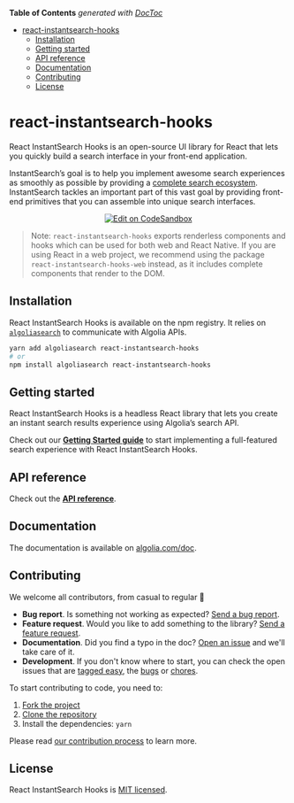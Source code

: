<!-- START doctoc generated TOC please keep comment here to allow auto update -->
<!-- DON'T EDIT THIS SECTION, INSTEAD RE-RUN doctoc TO UPDATE -->
**Table of Contents**  *generated with [DocToc](https://github.com/thlorenz/doctoc)*

- [react-instantsearch-hooks](#react-instantsearch-hooks)
  - [Installation](#installation)
  - [Getting started](#getting-started)
  - [API reference](#api-reference)
  - [Documentation](#documentation)
  - [Contributing](#contributing)
  - [License](#license)

<!-- END doctoc generated TOC please keep comment here to allow auto update -->

# react-instantsearch-hooks

React InstantSearch Hooks is an open-source UI library for React that lets you quickly build a search interface in your front-end application.

InstantSearch’s goal is to help you implement awesome search experiences as smoothly as possible by providing a [complete search ecosystem](https://algolia.com/doc/guides/getting-started/how-algolia-works/#the-full-ecosystem). InstantSearch tackles an important part of this vast goal by providing front-end primitives that you can assemble into unique search interfaces.

<p align="center">
  <a href="https://codesandbox.io/s/github/algolia/instantsearch.js/tree/master/examples/react-hooks/default-themes" title="Edit on CodeSandbox">
    <img alt="Edit on CodeSandbox" src="https://codesandbox.io/static/img/play-codesandbox.svg">
  </a>
</p>

> Note: `react-instantsearch-hooks` exports renderless components and hooks which can be used for both web and React Native. If you are using React in a web project, we recommend using the package `react-instantsearch-hooks-web` instead, as it includes complete components that render to the DOM.

## Installation

React InstantSearch Hooks is available on the npm registry. It relies on [`algoliasearch`](https://github.com/algolia/algoliasearch-client-javascript) to communicate with Algolia APIs.

```sh
yarn add algoliasearch react-instantsearch-hooks
# or
npm install algoliasearch react-instantsearch-hooks
```

## Getting started

React InstantSearch Hooks is a headless React library that lets you create an instant search results experience using Algolia’s search API.

Check out our [**Getting Started guide**](https://algolia.com/doc/guides/building-search-ui/getting-started/react-hooks/) to start implementing a full-featured search experience with React InstantSearch Hooks.

## API reference

Check out the [**API reference**](https://www.algolia.com/doc/api-reference/widgets/react-hooks/).

## Documentation

The documentation is available on [algolia.com/doc](https://algolia.com/doc/guides/building-search-ui/what-is-instantsearch/react-hooks/).

## Contributing

We welcome all contributors, from casual to regular 💙

- **Bug report**. Is something not working as expected? [Send a bug report][contributing-bugreport].
- **Feature request**. Would you like to add something to the library? [Send a feature request][contributing-featurerequest].
- **Documentation**. Did you find a typo in the doc? [Open an issue][contributing-newissue] and we'll take care of it.
- **Development**. If you don't know where to start, you can check the open issues that are [tagged easy][contributing-label-easy], the [bugs][contributing-label-bug] or [chores][contributing-label-chore].

To start contributing to code, you need to:

1.  [Fork the project](https://help.github.com/articles/fork-a-repo/)
1.  [Clone the repository](https://help.github.com/articles/cloning-a-repository/)
1.  Install the dependencies: `yarn`

Please read [our contribution process](https://github.com/algolia/instantsearch.js/blob/master/CONTRIBUTING.md) to learn more.

## License

React InstantSearch Hooks is [MIT licensed](../../LICENSE).

<!-- Links -->

[contributing-bugreport]: https://github.com/algolia/instantsearch.js/issues/new?template=BUG_REPORT.yml&labels=triage,Library%3A%20React+InstantSearch+Hooks
[contributing-featurerequest]: https://github.com/algolia/instantsearch.js/discussions/new?category=ideas&labels=triage,Library%3A%20React+InstantSearch+Hooks&title=Feature%20request%3A%20
[contributing-newissue]: https://github.com/algolia/instantsearch.js/issues/new?labels=triage,Library%3A%20React+InstantSearch+Hooks
[contributing-label-easy]: https://github.com/algolia/instantsearch.js/issues?q=is%3Aopen+is%3Aissue+label%3A%22Difficulty%3A+Easy%22+label%3A%22Library%3A%20React+InstantSearch+Hooks%22
[contributing-label-bug]: https://github.com/algolia/instantsearch.js/issues?q=is%3Aissue+is%3Aopen+label%3A%22Type%3A+Bug%22+label%3A%22Library%3A%20React+InstantSearch+Hooks%22
[contributing-label-chore]: https://github.com/algolia/instantsearch.js/issues?q=is%3Aissue+is%3Aopen+label%3A%22Type%3A+Chore%22+label%3A%22Library%3A%20React+InstantSearch+Hooks%22
